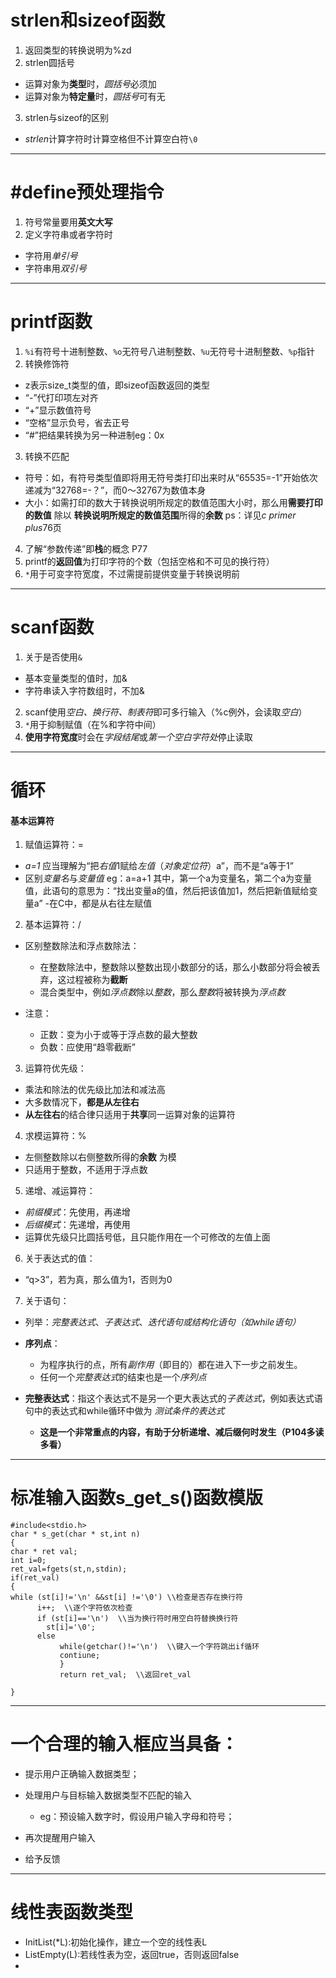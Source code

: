 #  strlen和sizeof函数
1. 返回类型的转换说明为%zd
2. strlen圆括号  


- 运算对象为**类型**时，*圆括号*必须加
- 运算对象为**特定量**时，*圆括号*可有无
3. strlen与sizeof的区别



* *strlen*计算字符时计算空格但不计算空白符`\0`
---
# #define预处理指令
1. 符号常量要用**英文大写**
2. 定义字符串或者字符时

- 字符用*单引号*
- 字符串用*双引号*
---
# printf函数
1. `%i`有符号十进制整数、`%o`无符号八进制整数、`%u`无符号十进制整数、`%p`指针
2. 转换修饰符


- z表示size_t类型的值，即sizeof函数返回的类型
- “-”代打印项左对齐
- “+”显示数值符号
- “空格”显示负号，省去正号
- “#”把结果转换为另一种进制eg：0x
3. 转换不匹配


- 符号：如，有符号类型值即将用无符号类打印出来时从“65535=-1”开始依次递减为“32768=-？”，而0～32767为数值本身
- 大小：如需打印的数大于转换说明所规定的数值范围大小时，那么用**需要打印的数值**    除以 **转换说明所规定的数值范围**所得的**余数**
ps：详见*c primer plus*76页

4. 了解“参数传递”即**栈**的概念 P77
5. printf的**返回值**为打印字符的个数（包括空格和不可见的换行符）
6. `*`用于可变字符宽度，不过需提前提供变量于转换说明前
---
# scanf函数
1. 关于是否使用`&`


- 基本变量类型的值时，加&
- 字符串读入字符数组时，不加&

2. scanf使用*空白、换行符、制表符*即可多行输入（%c例外，会读取*空白*）
3. `*`用于抑制赋值（在%和字符中间）
4. **使用字符宽度**时会在*字段结尾*或*第一个空白字符处*停止读取

---
#  循环
#### 基本运算符
1. 赋值运算符：=

- *a=1* 应当理解为“把*右值*1赋给*左值*（*对象定位符*）a”，而不是“a等于1”
- 区别*变量名*与*变量值*
eg：a=a+1
其中，第一个a为变量名，第二个a为变量值，此语句的意思为：“找出变量a的值，然后把该值加1，然后把新值赋给变量a”
-在C中，都是从右往左赋值

2.  基本运算符：/

- 区别整数除法和浮点数除法：
   * 在整数除法中，整数除以整数出现小数部分的话，那么小数部分将会被丢弃，这过程被称为**截断**
   * 混合类型中，例如*浮点数*除以*整数*，那么*整数*将被转换为*浮点数*

- 注意：
  * 正数：变为小于或等于浮点数的最大整数
  * 负数：应使用“趋零截断”

3. 运算符优先级：

- 乘法和除法的优先级比加法和减法高
- 大多数情况下，**都是从左往右**
- **从左往右**的结合律只适用于**共享**同一运算对象的运算符
4. 求模运算符：%

- 左侧整数除以右侧整数所得的**余数**
为模
- 只适用于整数，不适用于浮点数

5. 递增、减运算符：

- *前缀模式*：先使用，再递增
- *后缀模式*：先递增，再使用
- 运算优先级只比圆括号低，且只能作用在一个可修改的左值上面

6. 关于表达式的值：

- “q>3”，若为真，那么值为1，否则为0

7. 关于语句：

- 列举：*完整表达式*、*子表达式*、*迭代语句或结构化语句（如while语句）*
- **序列点**：
  * 为程序执行的点，所有*副作用*（即目的）都在进入下一步之前发生。
  * 任何一个*完整表达式*的结束也是一个*序列点* 
- **完整表达式**：指这个表达式不是另一个更大表达式的*子表达式*，例如表达式语句中的表达式和while循环中做为 *测试条件的表达式* 
  
  * **这是一个非常重点的内容，有助于分析递增、减后缀何时发生（P104多读多看）**

---
#  标准输入函数s_get_s()函数模版
```
#include<stdio.h>
char * s_get(char * st,int n)
{
char * ret val;
int i=0;
ret_val=fgets(st,n,stdin);
if(ret_val)
{
while (st[i]!='\n' &&st[i] !='\0') \\检查是否存在换行符
      i++;  \\逐个字符依次检查
      if (st[i]=='\n')  \\当为换行符时用空白符替换换行符
        st[i]='\0';
      else
           while(getchar()!='\n')  \\键入一个字符跳出if循环 
           contiune;
           }
           return ret_val;  \\返回ret_val
           
}

```
___
#  一个合理的输入框应当具备：
-  提示用户正确输入数据类型；
- 处理用户与目标输入数据类型不匹配的输入
  * eg：预设输入数字时，假设用户输入字母和符号；
 
- 再次提醒用户输入
- 给予反馈


---

#  线性表函数类型
- InitList(*L):初始化操作，建立一个空的线性表L
-  ListEmpty(L):若线性表为空，返回true，否则返回false
- 



<!--stackedit_data:
eyJoaXN0b3J5IjpbMTQ1ODE5MDE4NSwtMTIyOTQ4OTI0Myw1Mj
U3NzUwNiwxNzI1MDI5OTcwXX0=
-->